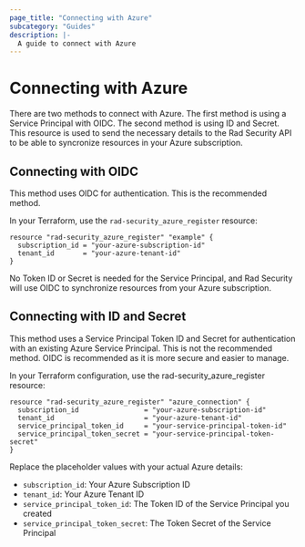 ```yaml
---
page_title: "Connecting with Azure"
subcategory: "Guides"
description: |-
  A guide to connect with Azure
---
```


# Connecting with Azure

There are two methods to connect with Azure. The first method is using a Service Principal with OIDC. The second method is using ID and Secret. This resource is used to send the necessary details to the Rad Security API to be able to syncronize resources in your Azure subscription.

## Connecting with OIDC

This method uses OIDC for authentication. This is the recommended method.

In your Terraform, use the `rad-security_azure_register` resource:

```hcl
resource "rad-security_azure_register" "example" {
  subscription_id = "your-azure-subscription-id"
  tenant_id       = "your-azure-tenant-id"
}
```

No Token ID or Secret is needed for the Service Principal, and Rad Security will use OIDC to synchronize resources from your Azure subscription.

## Connecting with ID and Secret

This method uses a Service Principal Token ID and Secret for authentication with an existing Azure Service Principal. This is not the recommended method. OIDC is recommended as it is more secure and easier to manage.

In your Terraform configuration, use the rad-security_azure_register resource:

```hcl
resource "rad-security_azure_register" "azure_connection" {
  subscription_id                = "your-azure-subscription-id"
  tenant_id                      = "your-azure-tenant-id"
  service_principal_token_id     = "your-service-principal-token-id"
  service_principal_token_secret = "your-service-principal-token-secret"
}
```

Replace the placeholder values with your actual Azure details:

- `subscription_id`: Your Azure Subscription ID
- `tenant_id`: Your Azure Tenant ID
- `service_principal_token_id`: The Token ID of the Service Principal you created
- `service_principal_token_secret`: The Token Secret of the Service Principal
